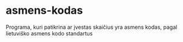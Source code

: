 # asmens-kodas
Programa, kuri patikrina ar įvestas skaičius yra asmens kodas, pagal lietuviško asmens kodo standartus
